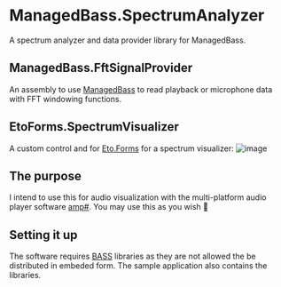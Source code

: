 # ManagedBass.SpectrumAnalyzer
A spectrum analyzer and data provider library for ManagedBass.

## ManagedBass.FftSignalProvider
An assembly to use [ManagedBass](https://github.com/ManagedBass/ManagedBass) to read playback or microphone data with FFT windowing functions.

## EtoForms.SpectrumVisualizer
A custom control and for [Eto.Forms](https://github.com/picoe/Eto) for a spectrum visualizer:
![image](https://user-images.githubusercontent.com/40712699/182399915-32661e8f-7598-441e-8d51-92c4c226a50a.png)

## The purpose
I intend to use this for audio visualization with the multi-platform audio player software [amp#](https://github.com/VPKSoft/amp-multi). You may use this as you wish 🙂

## Setting it up
The software requires [BASS](http://www.un4seen.com) libraries as they are not allowed the be distributed in embeded form. The sample application also contains the libraries.
